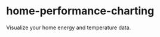 home-performance-charting
=========================

Visualize your home energy and temperature data.